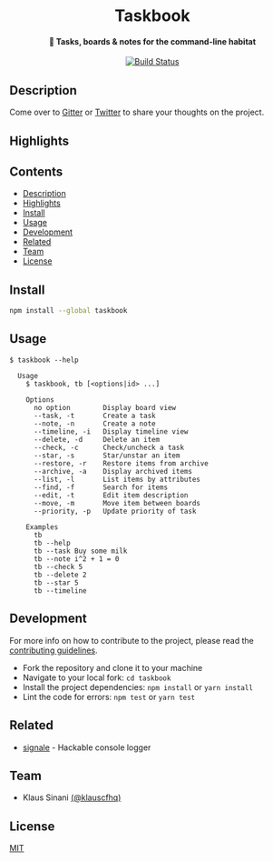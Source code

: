 <h1 align="center">
  Taskbook
</h1>

<h4 align="center">
  📓 Tasks, boards & notes for the command-line habitat
</h4>

<p align="center">
  <a href="https://travis-ci.com/klauscfhq/taskbook">
    <img alt="Build Status" src="https://travis-ci.com/klauscfhq/taskbook.svg?branch=master">
  </a>
</p>

## Description

Come over to [Gitter](https://gitter.im/klauscfhq/taskbook) or [Twitter](https://twitter.com/klauscfhq) to share your thoughts on the project.

## Highlights

## Contents

- [Description](#description)
- [Highlights](#highlights)
- [Install](#install)
- [Usage](#usage)
- [Development](#development)
- [Related](#related)
- [Team](#team)
- [License](#license)

## Install

```bash
npm install --global taskbook
```

## Usage

```
$ taskbook --help

  Usage
    $ taskbook, tb [<options|id> ...]

    Options
      no option        Display board view
      --task, -t       Create a task
      --note, -n       Create a note
      --timeline, -i   Display timeline view
      --delete, -d     Delete an item
      --check, -c      Check/uncheck a task
      --star, -s       Star/unstar an item
      --restore, -r    Restore items from archive
      --archive, -a    Display archived items
      --list, -l       List items by attributes
      --find, -f       Search for items
      --edit, -t       Edit item description
      --move, -m       Move item between boards
      --priority, -p   Update priority of task

    Examples
      tb
      tb --help
      tb --task Buy some milk
      tb --note i^2 + 1 = 0
      tb --check 5
      tb --delete 2
      tb --star 5
      tb --timeline
```

## Development

For more info on how to contribute to the project, please read the [contributing guidelines](https://github.com/klauscfhq/taskbook/blob/master/contributing.md).

- Fork the repository and clone it to your machine
- Navigate to your local fork: `cd taskbook`
- Install the project dependencies: `npm install` or `yarn install`
- Lint the code for errors: `npm test` or `yarn test`

## Related

- [signale](https://github.com/klauscfhq/signale) - Hackable console logger

## Team

- Klaus Sinani [(@klauscfhq)](https://github.com/klauscfhq)

## License

[MIT](https://github.com/klauscfhq/taskbook/blob/master/license.md)
